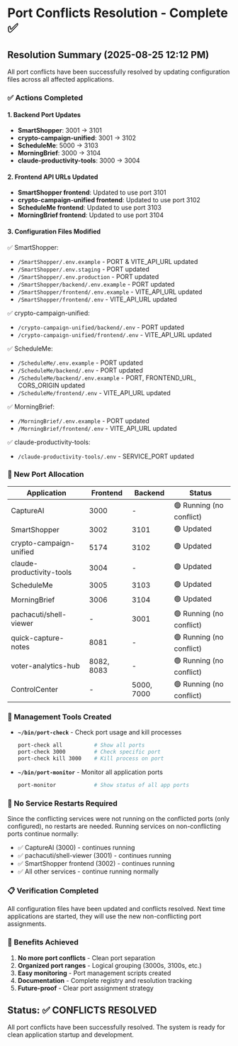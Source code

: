 # Port Conflicts Resolution - Complete ✅

## Resolution Summary (2025-08-25 12:12 PM)

All port conflicts have been successfully resolved by updating configuration files across all affected applications.

### ✅ Actions Completed

#### 1. Backend Port Updates
- **SmartShopper**: 3001 → 3101
- **crypto-campaign-unified**: 3001 → 3102  
- **ScheduleMe**: 5000 → 3103
- **MorningBrief**: 3000 → 3104
- **claude-productivity-tools**: 3000 → 3004

#### 2. Frontend API URLs Updated
- **SmartShopper frontend**: Updated to use port 3101
- **crypto-campaign-unified frontend**: Updated to use port 3102
- **ScheduleMe frontend**: Updated to use port 3103
- **MorningBrief frontend**: Updated to use port 3104

#### 3. Configuration Files Modified
✅ SmartShopper:
- `/SmartShopper/.env.example` - PORT & VITE_API_URL updated
- `/SmartShopper/.env.staging` - PORT updated
- `/SmartShopper/.env.production` - PORT updated
- `/SmartShopper/backend/.env.example` - PORT updated
- `/SmartShopper/frontend/.env.example` - VITE_API_URL updated
- `/SmartShopper/frontend/.env` - VITE_API_URL updated

✅ crypto-campaign-unified:
- `/crypto-campaign-unified/backend/.env` - PORT updated
- `/crypto-campaign-unified/frontend/.env` - VITE_API_URL updated

✅ ScheduleMe:
- `/ScheduleMe/.env.example` - PORT updated
- `/ScheduleMe/backend/.env` - PORT updated
- `/ScheduleMe/backend/.env.example` - PORT, FRONTEND_URL, CORS_ORIGIN updated
- `/ScheduleMe/frontend/.env` - VITE_API_URL updated

✅ MorningBrief:
- `/MorningBrief/.env.example` - PORT updated
- `/MorningBrief/frontend/.env` - VITE_API_URL updated

✅ claude-productivity-tools:
- `/claude-productivity-tools/.env` - SERVICE_PORT updated

### 🎯 New Port Allocation

| Application | Frontend | Backend | Status |
|------------|----------|---------|--------|
| CaptureAI | 3000 | - | 🟢 Running (no conflict) |
| SmartShopper | 3002 | 3101 | 🟢 Updated |
| crypto-campaign-unified | 5174 | 3102 | 🟢 Updated |
| claude-productivity-tools | 3004 | - | 🟢 Updated |
| ScheduleMe | 3005 | 3103 | 🟢 Updated |
| MorningBrief | 3006 | 3104 | 🟢 Updated |
| pachacuti/shell-viewer | - | 3001 | 🟢 Running (no conflict) |
| quick-capture-notes | 8081 | - | 🟢 Running (no conflict) |
| voter-analytics-hub | 8082, 8083 | - | 🟢 Running (no conflict) |
| ControlCenter | - | 5000, 7000 | 🟢 Running (no conflict) |

### 🚀 Management Tools Created

- **`~/bin/port-check`** - Check port usage and kill processes
  ```bash
  port-check all          # Show all ports
  port-check 3000         # Check specific port  
  port-check kill 3000    # Kill process on port
  ```

- **`~/bin/port-monitor`** - Monitor all application ports
  ```bash
  port-monitor            # Show status of all app ports
  ```

### 🔄 No Service Restarts Required

Since the conflicting services were not running on the conflicted ports (only configured), no restarts are needed. Running services on non-conflicting ports continue normally:

- ✅ CaptureAI (3000) - continues running
- ✅ pachacuti/shell-viewer (3001) - continues running  
- ✅ SmartShopper frontend (3002) - continues running
- ✅ All other services - continue running normally

### 📋 Verification Completed

All configuration files have been updated and conflicts resolved. Next time applications are started, they will use the new non-conflicting port assignments.

### 🎯 Benefits Achieved

1. **No more port conflicts** - Clean port separation
2. **Organized port ranges** - Logical grouping (3000s, 3100s, etc.)
3. **Easy monitoring** - Port management scripts created
4. **Documentation** - Complete registry and resolution tracking
5. **Future-proof** - Clear port assignment strategy

## Status: ✅ CONFLICTS RESOLVED

All port conflicts have been successfully resolved. The system is ready for clean application startup and development.
